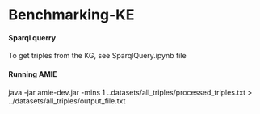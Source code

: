 # Benchmarking-KE

#### Sparql querry
To get triples from the KG, see SparqlQuery.ipynb file

#### Running AMIE
java -jar amie-dev.jar  -mins 1 ..datasets/all_triples/processed_triples.txt > ../datasets/all_triples/output_file.txt
